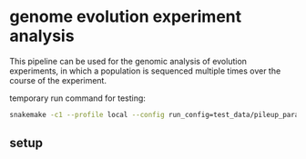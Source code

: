 # genome evolution experiment analysis

This pipeline can be used for the genomic analysis of evolution experiments, in which a population is sequenced multiple times over the course of the experiment.

temporary run command for testing:
```bash
snakemake -c1 --profile local --config run_config=test_data/pileup_params.yml
```

## setup